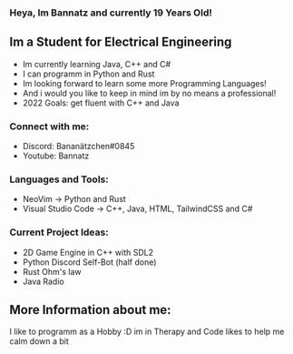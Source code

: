 ### Heya, Im Bannatz and currently 19 Years Old!

## Im a Student for Electrical Engineering
- Im currently learning Java, C++ and C#
- I can programm in Python and Rust
- Im looking forward to learn some more Programming Languages!
- And i would you like to keep in mind im by no means a professional!
- 2022 Goals: get fluent with C++ and Java

### Connect with me:
- Discord: Bananätzchen#0845
- Youtube: Bannatz


### Languages and Tools:
- NeoVim -> Python and Rust
- Visual Studio Code -> C++, Java, HTML, TailwindCSS and C#

### Current Project Ideas:
- 2D Game Engine in C++ with SDL2
- Python Discord Self-Bot (half done)
- Rust Ohm's law
- Java Radio

## More Information about me:
I like to programm as a Hobby :D
im in Therapy and Code likes to help me calm down a bit
